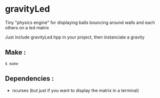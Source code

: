 # gravityLed

Tiny "physics engine" for displaying balls bouncing around walls and each others on a led matrix 

Just include gravityLed.hpp in your project, then instanciate a gravity
## Make : 

	$ make


## Dependencies :

- ncurses (but just if you want to display the matrix in a terminal)
